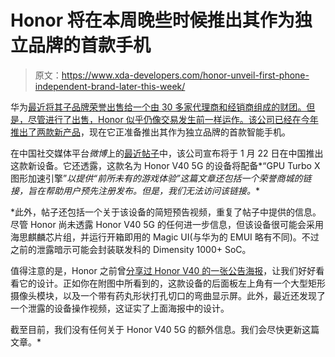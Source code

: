 # Honor 将在本周晚些时候推出其作为独立品牌的首款手机

> 原文：<https://www.xda-developers.com/honor-unveil-first-phone-independent-brand-later-this-week/>

华为[最近将其子品牌荣誉出售给一个由 30 多家代理商和经销商组成的财团。但是，尽管进行了出售，Honor 似乎仍像交易发生前一样运作。该公司已经在今年](https://www.xda-developers.com/huawei-has-sold-honor-smartphone-brand/)[推出了两款新产品](https://www.xda-developers.com/honor-launches-band-6-smart-band-magicbook-pro-2021-laptop/)，现在它正准备推出其作为独立品牌的首款智能手机。

在中国社交媒体平台*微博*上的[最近帖子](http://weibointl.api.weibo.com/share/196689649.html?weibo_id=4594650285086868)中，该公司宣布将于 1 月 22 日在中国推出这款新设备。它还透露，这款名为 Honor V40 5G 的设备将配备*“GPU Turbo X 图形加速引擎”**以提供*“前所未有的游戏体验”这篇文章还包括一个荣誉商城的链接，旨在帮助用户预先注册发布。但是，我们无法访问该链接。**

 *此外，帖子还包括一个关于该设备的简短预告视频，重复了帖子中提供的信息。尽管 Honor 尚未透露 Honor V40 5G 的任何进一步信息，但该设备很可能会采用海思麒麟芯片组，并运行开箱即用的 Magic UI(与华为的 EMUI 略有不同)。不过之前的泄露暗示可能会封装联发科的 Dimensity 1000+ SoC。

值得注意的是，Honor 之前曾[分享过 Honor V40 的一张公告海报](https://www.gsmarena.com/honor_v40_5g_launch_date_hands_on_video-news-47249.php)，让我们好好看看它的设计。正如你在附图中所看到的，这款设备的后面板左上角有一个大型矩形摄像头模块，以及一个带有药丸形状打孔切口的弯曲显示屏。此外，最近还发现了一个泄露的设备操作视频，这证实了上面海报中的设计。

截至目前，我们没有任何关于 Honor V40 5G 的额外信息。我们会尽快更新这篇文章。*